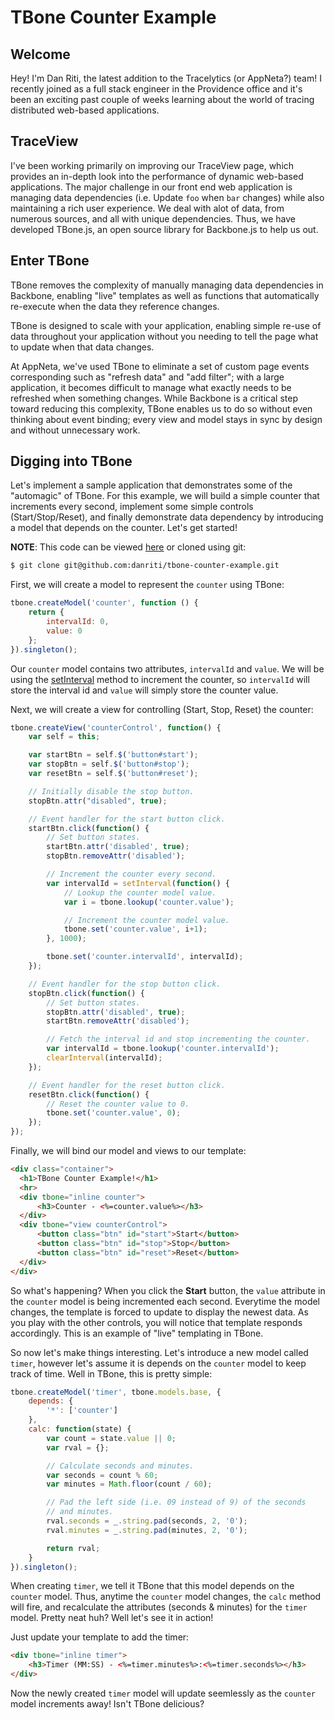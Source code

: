 # TBone Counter Example

## Welcome

Hey! I'm Dan Riti, the latest addition to the Tracelytics (or AppNeta?) team! I
recently joined as a full stack engineer in the Providence office and it's been
an exciting past couple of weeks learning about the world of tracing distributed
web-based applications.

## TraceView

I've been working primarily on improving our TraceView page, which provides
an in-depth look into the performance of dynamic web-based applications. The
major challenge in our front end web application is managing data dependencies (i.e. Update `foo` when `bar` changes) while
also maintaining a rich user experience. We deal with alot of data, from numerous sources,
and all with unique dependencies. Thus, we have developed TBone.js, an open source
library for Backbone.js to help us out.

## Enter TBone

TBone removes the complexity of manually managing data dependencies in Backbone,
enabling "live" templates as well as functions that automatically re-execute when
the data they reference changes.

TBone is designed to scale with your application, enabling simple re-use of data
throughout your application without you needing to tell the page what to update
when that data changes.

At AppNeta, we've used TBone to eliminate a set of custom page events
corresponding such as "refresh data" and "add filter"; with a large application,
it becomes difficult to manage what exactly needs to be refreshed when something
changes. While Backbone is a critical step toward reducing this complexity,
TBone enables us to do so without even thinking about event binding; every view
and model stays in sync by design and without unnecessary work.

## Digging into TBone

Let's implement a sample application that demonstrates some of the "automagic"
of TBone. For this example, we will build a simple counter that increments
every second, implement some simple controls (Start/Stop/Reset), and finally demonstrate data
dependency by introducing a model that depends on the counter. Let's get
started!

**NOTE**: This code can be viewed [here](https://github.com/danriti/tbone-counter-example) or cloned using git:

```bash
$ git clone git@github.com:danriti/tbone-counter-example.git
```

First, we will create a model to represent the `counter` using TBone:

```javascript
tbone.createModel('counter', function () {
    return {
        intervalId: 0,
        value: 0
    };
}).singleton();
```

Our `counter` model contains two attributes, `intervalId` and `value`.
We will be using the [setInterval](https://developer.mozilla.org/en-US/docs/DOM/window.setInterval) method to increment the counter, so `intervalId`
will store the interval id and `value` will simply store the counter value.

Next, we will create a view for controlling (Start, Stop, Reset) the counter:

```javascript
tbone.createView('counterControl', function() {
    var self = this;

    var startBtn = self.$('button#start');
    var stopBtn = self.$('button#stop');
    var resetBtn = self.$('button#reset');

    // Initially disable the stop button.
    stopBtn.attr("disabled", true);

    // Event handler for the start button click.
    startBtn.click(function() {
        // Set button states.
        startBtn.attr('disabled', true);
        stopBtn.removeAttr('disabled');

        // Increment the counter every second.
        var intervalId = setInterval(function() {
            // Lookup the counter model value.
            var i = tbone.lookup('counter.value');

            // Increment the counter model value.
            tbone.set('counter.value', i+1);
        }, 1000);

        tbone.set('counter.intervalId', intervalId);
    });

    // Event handler for the stop button click.
    stopBtn.click(function() {
        // Set button states.
        stopBtn.attr('disabled', true);
        startBtn.removeAttr('disabled');

        // Fetch the interval id and stop incrementing the counter.
        var intervalId = tbone.lookup('counter.intervalId');
        clearInterval(intervalId);
    });

    // Event handler for the reset button click.
    resetBtn.click(function() {
        // Reset the counter value to 0.
        tbone.set('counter.value', 0);
    });
});
```

Finally, we will bind our model and views to our template:

```html
<div class="container">
  <h1>TBone Counter Example!</h1>
  <hr>
  <div tbone="inline counter">
      <h3>Counter - <%=counter.value%></h3>
  </div>
  <div tbone="view counterControl">
      <button class="btn" id="start">Start</button>
      <button class="btn" id="stop">Stop</button>
      <button class="btn" id="reset">Reset</button>
  </div>
</div>
```

So what's happening? When you click the **Start** button, the `value` attribute in the
`counter` model is being incremented each second. Everytime the  model changes,
the template is forced to update to display the newest data. As you play with
the other controls, you will notice that template responds accordingly. This is
an example of "live" templating in TBone.

So now let's make things interesting. Let's introduce a new model called `timer`, however let's
assume it is depends on the `counter` model to keep track of time. Well in TBone,
this is pretty simple:

```javascript
tbone.createModel('timer', tbone.models.base, {
    depends: {
        '*': ['counter']
    },
    calc: function(state) {
        var count = state.value || 0;
        var rval = {};

        // Calculate seconds and minutes.
        var seconds = count % 60;
        var minutes = Math.floor(count / 60);

        // Pad the left side (i.e. 09 instead of 9) of the seconds
        // and minutes.
        rval.seconds = _.string.pad(seconds, 2, '0');
        rval.minutes = _.string.pad(minutes, 2, '0');

        return rval;
    }
}).singleton();
```

When creating `timer`, we tell it TBone that this model depends on the `counter`
model. Thus, anytime the `counter` model changes, the `calc` method will fire,
and recalculate the attributes (seconds & minutes) for the `timer` model. Pretty
neat huh? Well let's see it in action!

Just update your template to add the timer:

```html
<div tbone="inline timer">
    <h3>Timer (MM:SS) - <%=timer.minutes%>:<%=timer.seconds%></h3>
</div>
```

Now the newly created `timer` model will update seemlessly as the `counter`
model increments away! Isn't TBone delicious?
